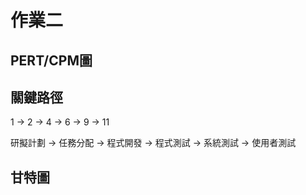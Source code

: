 # 作業二

## PERT/CPM圖

## 關鍵路徑
1 -> 2 -> 4 -> 6 -> 9 -> 11

研擬計劃 -> 任務分配 -> 程式開發 -> 程式測試 -> 系統測試 -> 使用者測試


## 甘特圖
